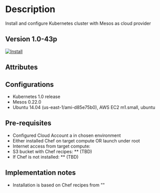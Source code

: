 Description
===========
Install and configure Kubernetes cluster with Mesos as  cloud provider

Version 1.0-43p
-------------

[![Install](https://raw.github.com/qubell-bazaar/component-skeleton/master/img/install.png)](https://express.tonomi.com/applications/upload?metadataUrl=https://raw.github.com/qubell-bazaar/component-kubernetes-mesos/1.0-43p/meta.yml)

Attributes
----------

Configurations
--------------
 - Kubernetes 1.0 release
 - Mesos 0.22.0  
 - Ubuntu 14.04 (us-east-1/ami-d85e75b0), AWS EC2 m1.small, ubuntu

Pre-requisites
--------------
 - Configured Cloud Account a in chosen environment
 - Either installed Chef on target compute OR launch under root
 - Internet access from target compute:
  - S3 bucket with Chef recipes: ** (TBD)
  - If Chef is not installed: ** (TBD)

Implementation notes
--------------------
 - Installation is based on Chef recipes from ""

